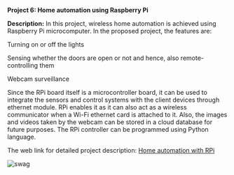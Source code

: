 __Project 6: Home automation using Raspberry Pi__

__Description:__
In this project, wireless home automation is achieved using Raspberry Pi microcomputer. In the proposed project, the features are:

Turning on or off the lights

Sensing whether the doors are open or not and hence, also remote-controlling them

Webcam surveillance

Since the RPi board itself is a microcontroller board, it can be used to integrate the sensors and control systems with the client devices through ethernet module. RPi enables it as it can also act as a wireless communicator when a Wi-Fi ethernet card is attached to it. Also, the images and videos taken by the webcam can be stored in a cloud database for future purposes. The RPi controller can be programmed using Python language.

The web link for detailed project description: [Home automation with RPi](https://www.ijcsmc.com/docs/papers/May2015/V4I5201599a70.pdf)

![swag](https://media.giphy.com/media/jdYKibZuHPF9m/giphy.gif)
